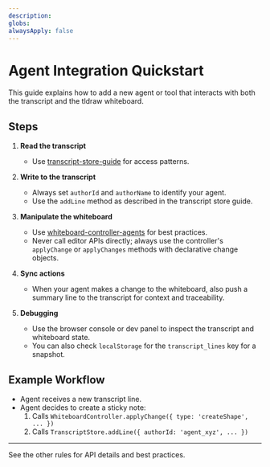 ```yaml
---
description:
globs:
alwaysApply: false
---
```

# Agent Integration Quickstart

This guide explains how to add a new agent or tool that interacts with both the transcript and the tldraw whiteboard.

## Steps

1. **Read the transcript**
   - Use [transcript-store-guide](mdc:transcript-store-guide.md) for access patterns.

2. **Write to the transcript**
   - Always set `authorId` and `authorName` to identify your agent.
   - Use the `addLine` method as described in the transcript store guide.

3. **Manipulate the whiteboard**
   - Use [whiteboard-controller-agents](mdc:whiteboard-controller-agents.md) for best practices.
   - Never call editor APIs directly; always use the controller's `applyChange` or `applyChanges` methods with declarative change objects.

4. **Sync actions**
   - When your agent makes a change to the whiteboard, also push a summary line to the transcript for context and traceability.

5. **Debugging**
   - Use the browser console or dev panel to inspect the transcript and whiteboard state.
   - You can also check `localStorage` for the `transcript_lines` key for a snapshot.

## Example Workflow

- Agent receives a new transcript line.
- Agent decides to create a sticky note:
  1. Calls `WhiteboardController.applyChange({ type: 'createShape', ... })`
  2. Calls `TranscriptStore.addLine({ authorId: 'agent_xyz', ... })`

---

See the other rules for API details and best practices.
